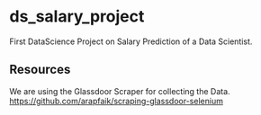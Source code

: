 # ds_salary_project
First DataScience Project on Salary Prediction of a Data Scientist.
## Resources
We are using the Glassdoor Scraper for collecting the Data.
https://github.com/arapfaik/scraping-glassdoor-selenium
